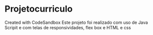 # Projetocurriculo
Created with CodeSandbox
Este projeto foi realizado com uso de Java Scripit  e com telas de responsividades, flex box  e HTML e css
